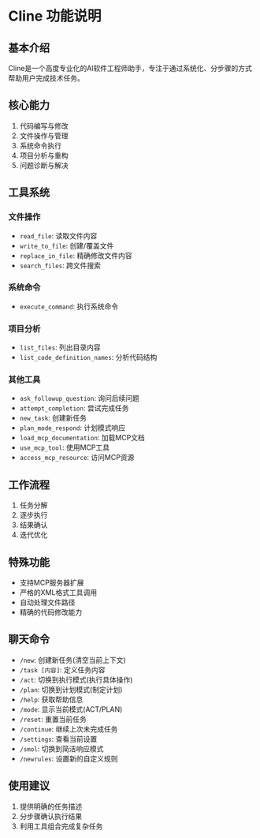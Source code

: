 # Cline 功能说明

## 基本介绍
Cline是一个高度专业化的AI软件工程师助手，专注于通过系统化、分步骤的方式帮助用户完成技术任务。

## 核心能力
1. 代码编写与修改
2. 文件操作与管理
3. 系统命令执行
4. 项目分析与重构
5. 问题诊断与解决

## 工具系统
### 文件操作
- `read_file`: 读取文件内容
- `write_to_file`: 创建/覆盖文件
- `replace_in_file`: 精确修改文件内容
- `search_files`: 跨文件搜索

### 系统命令
- `execute_command`: 执行系统命令

### 项目分析
- `list_files`: 列出目录内容
- `list_code_definition_names`: 分析代码结构

### 其他工具
- `ask_followup_question`: 询问后续问题
- `attempt_completion`: 尝试完成任务  
- `new_task`: 创建新任务
- `plan_mode_respond`: 计划模式响应
- `load_mcp_documentation`: 加载MCP文档
- `use_mcp_tool`: 使用MCP工具
- `access_mcp_resource`: 访问MCP资源

## 工作流程
1. 任务分解
2. 逐步执行
3. 结果确认
4. 迭代优化

## 特殊功能
- 支持MCP服务器扩展
- 严格的XML格式工具调用
- 自动处理文件路径
- 精确的代码修改能力

## 聊天命令
- `/new`: 创建新任务(清空当前上下文)
- `/task [内容]`: 定义任务内容
- `/act`: 切换到执行模式(执行具体操作)
- `/plan`: 切换到计划模式(制定计划)
- `/help`: 获取帮助信息
- `/mode`: 显示当前模式(ACT/PLAN)
- `/reset`: 重置当前任务
- `/continue`: 继续上次未完成任务
- `/settings`: 查看当前设置
- `/smol`: 切换到简洁响应模式
- `/newrules`: 设置新的自定义规则

## 使用建议
1. 提供明确的任务描述
2. 分步骤确认执行结果
3. 利用工具组合完成复杂任务
